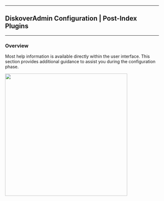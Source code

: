 ___
## DiskoverAdmin Configuration | Post-Index Plugins
___

### Overview

Most help information is available directly within the user interface. This section provides additional guidance to assist you during the configuration phase.

<img src="diskoveradmin_menu_plugins_post_index.png" width="400">
